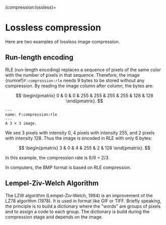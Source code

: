 (compression:lossless)=
# Lossless compression

Here are two examples of lossless image compression.

## Run-length encoding

RLE (run-length encoding) replaces a sequence of pixels of the same color with the number of pixels in that sequence.
Therefore, the image {numref}`F:compression:rle` needs 9 bytes to be stored without any compression.
By reading the image column after column, the bytes are:

$$
  \begin{pmatrix} 0 & 0 & 0 & 255 & 255 & 255 & 255 & 128 & 128 \end{pmatrix}.
$$


```{figure} rle.svg
---
name: F:compression:rle
---
A 3 × 3 image.
```

We see 3 pixels with intensity 0, 4 pixels with intensity 255, and 2 pixels with intensity 128.
Thus the image is encoded in RLE with only 6 bytes:

$$
  \begin{pmatrix} 3 & 0 & 4 & 255 & 2 & 128 \end{pmatrix}.
$$

In this example, the compression rate is 6/9 = 2/3.

In computers, the BMP format is based on RLE compression.

## Lempel-Ziv-Welch Algorithm

The LZW algorithm (Lempel-Ziv-Welch, 1984) is an improvement of the LZ78 algorithm (1978).
It is used in format like GIF or TIFF.
Briefly speaking, the principle is to build a dictionary where the "words" are groups of pixels and to assign a code to each group.
The dictionary is build during the compression stage and depends on the image.

<!--
 The algorithm is the following one:
 Initialize the dictionary with all the possible intensities
 For each pixel:
   Look to the longest sequence in the dictionary that starts at this pixel
   Replace this sequence with the corresponding code
   Add to the dictionary the sequence followed by the next pixel -->
